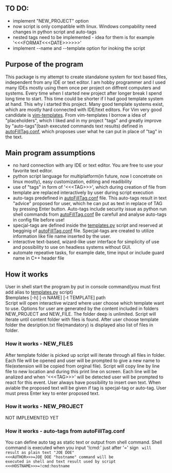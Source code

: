 ## TO DO:
* implement "NEW_PROJECT" option
* now script is only compatible with linux. Windows compability need changes in python script and auto-tags
* nested tags need to be implemented - idea for them is for example '<<&lt;FORMAT<<&lt;DATE>>>>>>'
* implement --name and --template option for inoking the script
## Purpose of the program
This package is my attempt to create standalone system for text based files, independent from any IDE or text editor.
I am hobby programmer and I used many IDEs mostly using them once per project on diffrent computers and systems. 
Every time when I started new project after longer break I spend long time to start. This time could be shorter if I had
good template system at hand. This why i started this project. 
Many good template systems exist, which are mostly hard connected with IDE/text editors. For Vim very good candidate is 
[vim-templates](https://github.com/tibabit/vim-templates/tree/master).
From vim-templates I borrow a idea of "placeholders", which I liked and in my project  "tags" and greatly improve by
"auto-tags"(bash executed commands text results) defined in [autoFillTag.conf](./autoFillTag.conf), which proposes user what he can put in place
of "tag" in the text.
## Main program assumptions
* no hard connection with any IDE or text editor. You are free to use your favorite text editor.
* python script language for multiplatform(in future, now I concetrate on linux mostly), easy customization, editing and readibility
* use of "tags" in form of '<<&lt;TAG>>>', which during creation of file from template are replaced interactively by user during script execution
* auto-tags predefined in [autoFillTag.conf](./autoFillTag.conf) file. This auto-tags result in text "advice" proposed for user, which he
can put as text in replace of TAG by pressing Enter button. Auto-tags include security issue as python run shell commands from 
[autoFillTag.conf](./autoFillTag.conf)
Be carefull and analyse auto-tags in config file before use!
* specjal-tags are defined inside the [templates.py](./templates.py) script and reserved at begginig of [autoFillTag.conf](./autoFillTag.conf) 
file. Specjal-tags are created to utilize information like file name inserted by the user.
* interactive text-based, wizard-like user interface for simplicity of use and possibility to use on headless systems without GUI. 
* automate repeative tasks, for example date, time input or include guard name in C++ header file
## How it works
User in shell start the program by put in console command(you must first add alias to [templates.py](./templates.py) script)  
$templates [-h] [-n NAME] [-t TEMPLATE] path  
Script will open interactive wizard where user choose which template want to use. Options for user are generated by the content included in 
folders NEW_PROJECT and NEW_FILE. The folder deep is unlimited. Script will iterate until content folder with files is found. After user choose
template folder the desription.txt file(mandatory) is displayed also list of files in folder.
### How it works - NEW_FILES
After template folder is picked up script will iterate through all files in folder. Each file will be opened and user will be prompted to give a
new name to file(extension will be copied from orginal file). Script will copy line by line file to new location and during this print line on screen. 
Each line will be analized and when '<<&lt;TAG>>>' will be detected user will be prompted to react for this event. User always have possibility to insert own text. When aviable 
the proposed text will be given if tag is specjal-tag or auto-tag. User must press Enter key to enter proposed text.
### How it works - NEW_PROJECT
NOT IMPLEMENTED YET
### How it works - auto-tags from autoFillTag.conf
You can define auto tag as static text or output from shell command. Shell command is executed when you input '!cmd:' just after '=' sign
<code>
will result as plain text "JOE DOE"
<<&lt;AUTHOR>>>=JOE DOE
"hostname" command will be executed in shell and text result used by script
<<&lt;HOSTNAME>>>=!cmd:hostname
</code>
